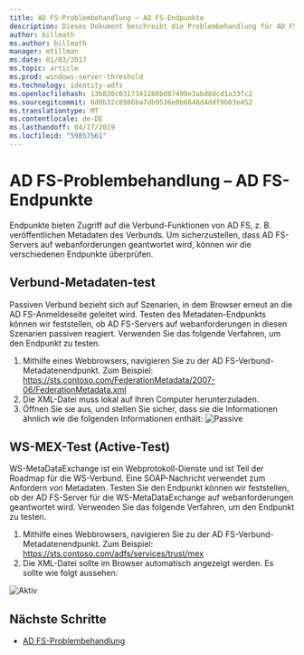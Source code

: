 ```yaml
---
title: AD FS-Problembehandlung – AD FS-Endpunkte
description: Dieses Dokument beschreibt die Problembehandlung für AD FS-Endpunkte
author: billmath
ms.author: billmath
manager: mtillman
ms.date: 01/03/2017
ms.topic: article
ms.prod: windows-server-threshold
ms.technology: identity-adfs
ms.openlocfilehash: 13b830c0317341280bd87499e3abd8dcd1a33fc2
ms.sourcegitcommit: 0d0b32c8986ba7db9536e0b8648d4ddf9b03e452
ms.translationtype: MT
ms.contentlocale: de-DE
ms.lasthandoff: 04/17/2019
ms.locfileid: "59857561"
---
```

# <a name="ad-fs-troubleshooting---ad-fs-metadata-endpoints"></a>AD FS-Problembehandlung – AD FS-Endpunkte
Endpunkte bieten Zugriff auf die Verbund-Funktionen von AD FS, z. B. veröffentlichen Metadaten des Verbunds.  Um sicherzustellen, dass AD FS-Servers auf webanforderungen geantwortet wird, können wir die verschiedenen Endpunkte überprüfen.


## <a name="federation-metadata-test"></a>Verbund-Metadaten-test
Passiven Verbund bezieht sich auf Szenarien, in dem Browser erneut an die AD FS-Anmeldeseite geleitet wird.  Testen des Metadaten-Endpunkts können wir feststellen, ob AD FS-Servers auf webanforderungen in diesen Szenarien passiven reagiert.  Verwenden Sie das folgende Verfahren, um den Endpunkt zu testen.

1.  Mithilfe eines Webbrowsers, navigieren Sie zu der AD FS-Verbund-Metadatenendpunkt.  Zum Beispiel:  https://sts.contoso.com/FederationMetadata/2007-06/FederationMetadata.xml
2. Die XML-Datei muss lokal auf Ihren Computer herunterzuladen.
3. Öffnen Sie sie aus, und stellen Sie sicher, dass sie die Informationen ähnlich wie die folgenden Informationen enthält: ![Passive](media/ad-fs-tshoot-endpoints/meta2.png)

## <a name="ws-mex-test-active-test"></a>WS-MEX-Test (Active-Test)
WS-MetaDataExchange ist ein Webprotokoll-Dienste und ist Teil der Roadmap für die WS-Verbund.  Eine SOAP-Nachricht verwendet zum Anfordern von Metadaten.  Testen Sie den Endpunkt können wir feststellen, ob der AD FS-Server für die WS-MetaDataExchange auf webanforderungen geantwortet wird.  Verwenden Sie das folgende Verfahren, um den Endpunkt zu testen.
1.  Mithilfe eines Webbrowsers, navigieren Sie zu der AD FS-Verbund-Metadatenendpunkt.  Zum Beispiel:  https://sts.contoso.com/adfs/services/trust/mex
2. Die XML-Datei sollte im Browser automatisch angezeigt werden.  Es sollte wie folgt aussehen:

![Aktiv](media/ad-fs-tshoot-endpoints/meta3.png)


## <a name="next-steps"></a>Nächste Schritte

- [AD FS-Problembehandlung](ad-fs-tshoot-overview.md)